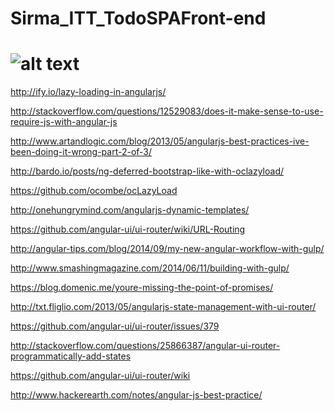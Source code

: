 Sirma_ITT_TodoSPAFront-end
==========================





![alt text](http://www.plymouthmind.org.uk/Images/useful_links_button.gif "Useful links")
===========================
http://ify.io/lazy-loading-in-angularjs/

http://stackoverflow.com/questions/12529083/does-it-make-sense-to-use-require-js-with-angular-js

http://www.artandlogic.com/blog/2013/05/angularjs-best-practices-ive-been-doing-it-wrong-part-2-of-3/

http://bardo.io/posts/ng-deferred-bootstrap-like-with-oclazyload/

https://github.com/ocombe/ocLazyLoad

http://onehungrymind.com/angularjs-dynamic-templates/

https://github.com/angular-ui/ui-router/wiki/URL-Routing

http://angular-tips.com/blog/2014/09/my-new-angular-workflow-with-gulp/

http://www.smashingmagazine.com/2014/06/11/building-with-gulp/

https://blog.domenic.me/youre-missing-the-point-of-promises/

http://txt.fliglio.com/2013/05/angularjs-state-management-with-ui-router/

https://github.com/angular-ui/ui-router/issues/379

http://stackoverflow.com/questions/25866387/angular-ui-router-programmatically-add-states

https://github.com/angular-ui/ui-router/wiki

http://www.hackerearth.com/notes/angular-js-best-practice/

